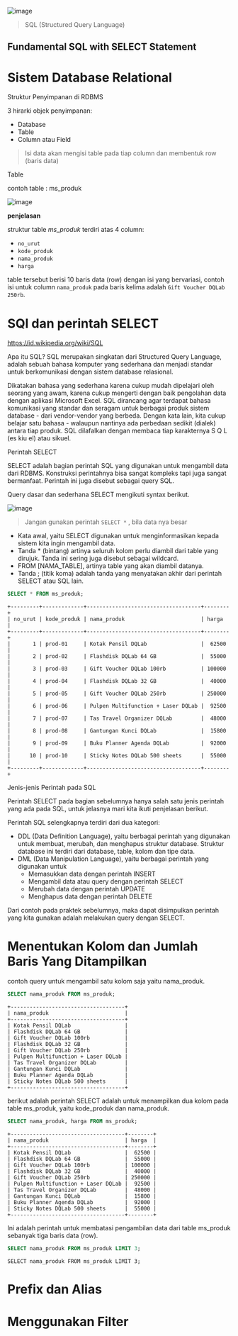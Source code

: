 ![image](https://user-images.githubusercontent.com/20697667/164886560-5f6d89dd-20ec-407c-8b3e-ae2aa227ceb1.png)


> SQL (Structured Query Language)

Fundamental SQL with SELECT Statement
---

# Sistem Database Relational

Struktur Penyimpanan di RDBMS

3 hirarki objek penyimpanan:
* Database
* Table
* Column atau Field

> Isi data akan mengisi table pada tiap column dan membentuk row (baris data)

Table

contoh table : ms_produk

![image](https://user-images.githubusercontent.com/20697667/164886821-7c223d91-8b87-41ec-8216-517858fcced4.png)

**penjelasan**

struktur table *ms_produk* terdiri atas 4 column:
* `no_urut`
* `kode_produk`
* `nama_produk`
* `harga`

table tersebut berisi 10 baris data (row) dengan isi yang bervariasi, contoh isi untuk column `nama_produk` pada baris kelima adalah `Gift Voucher DQLab 250rb`.

# SQl dan perintah SELECT

https://id.wikipedia.org/wiki/SQL

Apa itu SQL?
SQL merupakan singkatan dari Structured Query Language,  adalah sebuah bahasa komputer yang sederhana dan menjadi standar untuk berkomunikasi dengan sistem database relasional.

Dikatakan bahasa yang sederhana karena cukup mudah dipelajari oleh seorang yang awam, karena cukup mengerti dengan baik pengolahan data dengan aplikasi Microsoft Excel.
SQL dirancang agar terdapat bahasa komunikasi yang standar dan seragam untuk berbagai produk sistem database - dari vendor-vendor yang berbeda. 
Dengan kata lain, kita cukup belajar satu bahasa - walaupun nantinya ada perbedaan sedikit (dialek) antara tiap produk.
SQL dilafalkan dengan membaca tiap karakternya S Q L (es kiu el) atau sikuel.

Perintah SELECT

SELECT adalah bagian perintah SQL yang digunakan untuk mengambil data dari RDBMS. Konstruksi perintahnya bisa sangat kompleks tapi juga sangat bermanfaat.  Perintah ini juga disebut sebagai query SQL.

Query dasar dan sederhana SELECT mengikuti syntax berikut.

![image](https://user-images.githubusercontent.com/20697667/164996818-b5baaee3-f4ff-4171-aa09-3b9f158a05c8.png)


> Jangan gunakan perintah `SELECT *` , bila data nya besar

* Kata awal, yaitu SELECT digunakan untuk menginformasikan kepada sistem kita ingin mengambil data. 
* Tanda * (bintang) artinya seluruh kolom perlu diambil dari table yang dirujuk. Tanda ini sering juga disebut sebagai wildcard.
* FROM [NAMA_TABLE], artinya table yang akan diambil datanya.
* Tanda ; (titik koma) adalah tanda yang menyatakan akhir dari perintah SELECT atau SQL lain.

```sql
SELECT * FROM ms_produk;
```

```
+---------+-------------+------------------------------------+--------+
| no_urut | kode_produk | nama_produk                        | harga  |
+---------+-------------+------------------------------------+--------+
|       1 | prod-01     | Kotak Pensil DQLab                 |  62500 |
|       2 | prod-02     | Flashdisk DQLab 64 GB              |  55000 |
|       3 | prod-03     | Gift Voucher DQLab 100rb           | 100000 |
|       4 | prod-04     | Flashdisk DQLab 32 GB              |  40000 |
|       5 | prod-05     | Gift Voucher DQLab 250rb           | 250000 |
|       6 | prod-06     | Pulpen Multifunction + Laser DQLab |  92500 |
|       7 | prod-07     | Tas Travel Organizer DQLab         |  48000 |
|       8 | prod-08     | Gantungan Kunci DQLab              |  15800 |
|       9 | prod-09     | Buku Planner Agenda DQLab          |  92000 |
|      10 | prod-10     | Sticky Notes DQLab 500 sheets      |  55000 |
+---------+-------------+------------------------------------+--------+
```

Jenis-jenis Perintah pada SQL

Perintah SELECT pada bagian sebelumnya hanya salah satu jenis perintah yang ada pada SQL, untuk jelasnya mari kita ikuti penjelasan berikut.

Perintah SQL selengkapnya terdiri dari dua kategori:

* DDL (Data Definition Language), yaitu berbagai perintah yang digunakan untuk membuat, merubah, dan menghapus struktur database. Struktur database ini terdiri dari database, table, kolom dan tipe data. 
* DML (Data Manipulation Language), yaitu berbagai perintah yang digunakan untuk 
    * Memasukkan data dengan perintah INSERT
    * Mengambil data atau query dengan perintah SELECT
    * Merubah data dengan perintah UPDATE
    * Menghapus data dengan perintah DELETE

Dari contoh pada praktek sebelumnya, maka dapat disimpulkan perintah yang kita gunakan adalah melakukan query dengan SELECT.

# Menentukan Kolom dan Jumlah Baris Yang Ditampilkan

contoh query untuk mengambil satu kolom saja yaitu nama_produk.

```sql
SELECT nama_produk FROM ms_produk;
```

```
+------------------------------------+
| nama_produk                        |
+------------------------------------+
| Kotak Pensil DQLab                 |
| Flashdisk DQLab 64 GB              |
| Gift Voucher DQLab 100rb           |
| Flashdisk DQLab 32 GB              |
| Gift Voucher DQLab 250rb           |
| Pulpen Multifunction + Laser DQLab |
| Tas Travel Organizer DQLab         |
| Gantungan Kunci DQLab              |
| Buku Planner Agenda DQLab          |
| Sticky Notes DQLab 500 sheets      |
+------------------------------------+ 
```

berikut adalah perintah SELECT adalah untuk menampilkan dua kolom pada table ms_produk, yaitu kode_produk dan nama_produk.

```sql
SELECT nama_produk, harga FROM ms_produk;
```

```
+------------------------------------+--------+
| nama_produk                        | harga  |
+------------------------------------+--------+
| Kotak Pensil DQLab                 |  62500 |
| Flashdisk DQLab 64 GB              |  55000 |
| Gift Voucher DQLab 100rb           | 100000 |
| Flashdisk DQLab 32 GB              |  40000 |
| Gift Voucher DQLab 250rb           | 250000 |
| Pulpen Multifunction + Laser DQLab |  92500 |
| Tas Travel Organizer DQLab         |  48000 |
| Gantungan Kunci DQLab              |  15800 |
| Buku Planner Agenda DQLab          |  92000 |
| Sticky Notes DQLab 500 sheets      |  55000 |
+------------------------------------+--------+ 
```

Ini adalah perintah untuk membatasi pengambilan data dari table ms_produk sebanyak tiga baris data (row).

```sql
SELECT nama_produk FROM ms_produk LIMIT 3;
```

```
SELECT nama_produk FROM ms_produk LIMIT 3;
```

# Prefix dan Alias



# Menggunakan Filter
